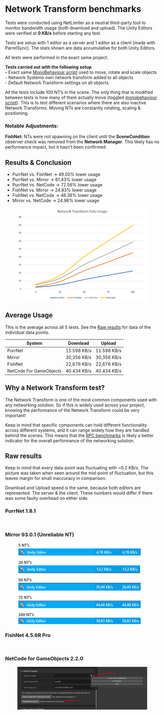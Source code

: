 # Network Transform benchmarks

Tests were conducted using NetLimiter as a neutral third-party tool to monitor bandwidth usage (both download and upload). The Unity Editors were verified at **0 KB/s** before starting any test.

Tests are setup with 1 editor as a server and 1 editor as a client (made with ParrelSync). The stats shown are data accumulative for both Unity Editors.

All tests were performed in the exact same project.

**Tests carried out with the following setup**\
**-** Exact same [MonoBehaviour script](https://gist.github.com/BobsiUnity/9e7379e7f6018ed10b32fa9460d0fe0e) used to move, rotate and scale objects\
\- Network Systems own network transform added to all objects\
\- Default Network Transform settings on all objects

All the tests include 100 NT’s in the scene. The only thing that is modified between tests is how many of them actually move (toggled [monobehaviour script](https://gist.github.com/BobsiUnity/9e7379e7f6018ed10b32fa9460d0fe0e)). This is to test different scenarios where there are also inactive Network Transforms. Moving NTs are constantly rotating, scaling & positioning.

### Notable Adjustments:

**FishNet:** NTs were not spawning on the client until the **SceneCondition** observer check was removed from the **Network Manager**. This likely has no performance impact, but it hasn’t been confirmed.

## Results & Conclusion

* PurrNet vs. FishNet → 49.00% lower usage
* PurrNet vs. Mirror → 61.43% lower usage
* PurrNet vs. NetCode → 72.56% lower usage
* FishNet vs. Mirror → 24.83% lower usage
* FishNet vs. NetCode → 46.38% lower usage
* Mirror vs. NetCode → 24.96% lower usage

<figure><img src="../../.gitbook/assets/image (1) (1).png" alt=""><figcaption></figcaption></figure>

## Average Usage

This is the average across all 5 tests. See the [Raw results](network-transform-benchmarks.md#raw-results-1) for data of the individual data points.

| System                  | Download    | Upload      |
| ----------------------- | ----------- | ----------- |
| PurrNet                 | 11.598 KB/s | 11.598 KB/s |
| Mirror                  | 30,356 KB/s | 30,356 KB/s |
| FishNet                 | 22,676 KB/s | 22,676 KB/s |
| NetCode For GameObjects | 40.434 KB/s | 40.434 KB/s |

## Why a Network Transform test? <a href="#raw-results" id="raw-results"></a>

The Network Transform is one of the most common components used with any networking solution. So if this is widely used across your project, knowing the performance of the Network Transform could be very important!

Keep in mind that specific components can hold different functionality across different systems, and it can range widely how they are handled behind the scenes. This means that the [RPC benchmarks](performance.md) is likely a better indicator for the overall performance of the networking solution.

## Raw results <a href="#raw-results" id="raw-results"></a>

Keep in mind that every data-point was fluctuating with \~0.2 KB/s. The picture was taken when seen around the mid-point of fluctuation, but this leaves margin for small inaccuracy in comparison.

Download and Upload speed is the same, because both editors are represented. The server & the client. These numbers would differ if there was some faulty overhead on either side.

### PurrNet 1.8.1

<figure><img src="../../.gitbook/assets/image (30).png" alt=""><figcaption></figcaption></figure>

### Mirror 93.0.1 (Unreliable NT)

<figure><img src="../../.gitbook/assets/image (1).png" alt=""><figcaption></figcaption></figure>

### FishNet 4.5.6R Pro

<figure><img src="../../.gitbook/assets/image (32).png" alt=""><figcaption></figcaption></figure>

### NetCode for GameObjects 2.2.0

<figure><img src="../../.gitbook/assets/image (6).png" alt=""><figcaption></figcaption></figure>
